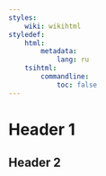 ```yaml
---
styles:
    wiki: wikihtml
styledef:
    html:
        metadata:
            lang: ru
    tsihtml:
        commandline:
            toc: false
---
```


# Header 1

## Header 2

